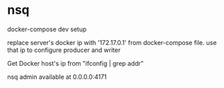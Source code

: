 # nsq
docker-compose dev setup

replace server's docker ip with '172.17.0.1' from docker-compose file. 
use that ip to configure producer and writer

Get Docker host's ip from  "ifconfig | grep addr"


nsq admin available at 0.0.0.0:4171
